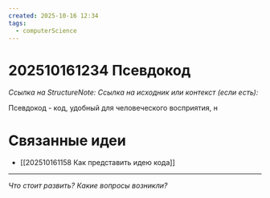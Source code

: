 ```yaml
---
created: 2025-10-16 12:34
tags:
  - computerScience
---
```

# 202510161234 Псевдокод

*Ссылка на StructureNote:* 
*Ссылка на исходник или контекст (если есть):* 

Псевдокод - код, удобный для человеческого восприятия, н
# Связанные идеи

- [[202510161158 Как представить идею кода]]
---

*Что стоит развить? Какие вопросы возникли?*
